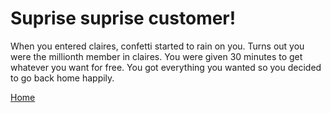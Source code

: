 # Suprise suprise customer!

When you entered claires, confetti started to rain on you. Turns out you were the millionth member in claires. You were given 30 minutes to get whatever you want for free. You got everything you wanted so you decided to go back home happily.

[Home](../woke-up/home.md)

